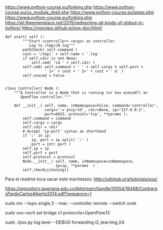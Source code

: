 https://www.python-course.eu/forking.php
https://www.python-course.eu/os_module_shell.php
https://www.python-course.eu/pipes.php
https://www.python-course.eu/forking.php
https://eli.thegreenplace.net/2015/redirecting-all-kinds-of-stdout-in-python/
https://noxrepo.github.io/pox-doc/html/

```
def start( self ):
        """Start <controller> <args> on controller.
           Log to /tmp/cN.log"""
        pathCheck( self.command )
        cout = '/tmp/' + self.name + '.log'
        if self.cdir is not None:
            self.cmd( 'cd ' + self.cdir )
        self.cmd( self.command + ' ' + self.cargs % self.port +
                  ' 1>' + cout + ' 2>' + cout + ' &' )
        self.execed = False


class Controller( Node ):
    """A Controller is a Node that is running (or has execed?) an
       OpenFlow controller."""

    def __init__( self, name, inNamespace=False, command='controller',
                  cargs='-v ptcp:%d', cdir=None, ip="127.0.0.1",
                  port=6653, protocol='tcp', **params ):
        self.command = command
        self.cargs = cargs
        self.cdir = cdir
        # Accept 'ip:port' syntax as shorthand
        if ':' in ip:
            ip, port = ip.split( ':' )
            port = int( port )
        self.ip = ip
        self.port = port
        self.protocol = protocol
        Node.__init__( self, name, inNamespace=inNamespace,
                       ip=ip, **params  )
        self.checkListening()

```

Para el readme toca sacar este machetazo:
http://sdnhub.org/tutorials/pox/

https://repository.javeriana.edu.co/bitstream/handle/10554/16498/ContrerasPardoCarlosAlberto2014.pdf?sequence=1


sudo mn --topo single,3 --mac --controller remote --switch ovsk

sudo ovs-vsctl set bridge s1 protocols=OpenFlow13





 sudo ./pox.py log.level --DEBUG forwarding.l2_learning_04
